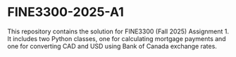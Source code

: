 # FINE3300-2025-A1
This repository contains the solution for FINE3300 (Fall 2025) Assignment 1. It includes two Python classes, one for calculating mortgage payments and one for converting CAD and USD using Bank of Canada exchange rates.
